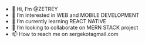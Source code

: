 - 👋 Hi, I’m @ZETREY
- 👀 I’m interested in WEB and MOBILE DEVELOPMENT 
- 🌱 I’m currently learning REACT NATIVE
- 💞️ I’m looking to collaborate on MERN STACK project
- 📫 How to reach me on sergekotagmail.com

<!---
ZHKING13/ZHKING13 is a ✨ special ✨ repository because its `README.md` (this file) appears on your GitHub profile.
You can click the Preview link to take a look at your changes.
--->
